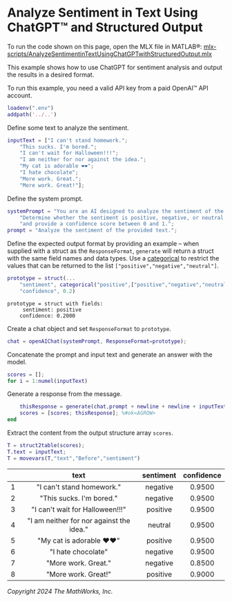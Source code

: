 
# Analyze Sentiment in Text Using ChatGPT™ and Structured Output

To run the code shown on this page, open the MLX file in MATLAB®: [mlx-scripts/AnalyzeSentimentinTextUsingChatGPTwithStructuredOutput.mlx](mlx-scripts/AnalyzeSentimentinTextUsingChatGPTwithStructuredOutput.mlx) 

This example shows how to use ChatGPT for sentiment analysis and output the results in a desired format. 


To run this example, you need a valid API key from a paid OpenAI™ API account.

```matlab
loadenv(".env")
addpath('../..')
```

Define some text to analyze the sentiment.

```matlab
inputText = ["I can't stand homework.";
    "This sucks. I'm bored.";
    "I can't wait for Halloween!!!";
    "I am neither for nor against the idea.";
    "My cat is adorable ❤️❤️";
    "I hate chocolate";
    "More work. Great.";
    "More work. Great!"];
```

Define the system prompt.

```matlab
systemPrompt = "You are an AI designed to analyze the sentiment of the provided text and  " + ...
    "Determine whether the sentiment is positive, negative, or neutral " + ...
    "and provide a confidence score between 0 and 1.";
prompt = "Analyze the sentiment of the provided text.";
```

Define the expected output format by providing an example – when supplied with a struct as the `ResponseFormat`, `generate` will return a struct with the same field names and data types. Use a [categorical](https://www.mathworks.com/help/matlab/categorical-arrays.html) to restrict the values that can be returned to the list `["positive","negative","neutral"]`.

```matlab
prototype = struct(...
    "sentiment", categorical("positive",["positive","negative","neutral"]),...
    "confidence", 0.2)
```

```matlabTextOutput
prototype = struct with fields:
     sentiment: positive
    confidence: 0.2000

```

Create a chat object and set `ResponseFormat` to `prototype`.

```matlab
chat = openAIChat(systemPrompt, ResponseFormat=prototype);
```

Concatenate the prompt and input text and generate an answer with the model.

```matlab
scores = [];
for i = 1:numel(inputText)
```

Generate a response from the message. 

```matlab
    thisResponse = generate(chat,prompt + newline + newline + inputText(i));
    scores = [scores; thisResponse]; %#ok<AGROW>
end
```

Extract the content from the output structure array `scores`.

```matlab
T = struct2table(scores);
T.text = inputText;
T = movevars(T,"text","Before","sentiment")
```
| |text|sentiment|confidence|
|:--:|:--:|:--:|:--:|
|1|"I can't stand homework."|negative|0.9500|
|2|"This sucks. I'm bored."|negative|0.9500|
|3|"I can't wait for Halloween!!!"|positive|0.9500|
|4|"I am neither for nor against the idea."|neutral|0.9500|
|5|"My cat is adorable ❤️❤️"|positive|0.9500|
|6|"I hate chocolate"|negative|0.9500|
|7|"More work. Great."|negative|0.8500|
|8|"More work. Great!"|positive|0.9000|


*Copyright 2024 The MathWorks, Inc.*

